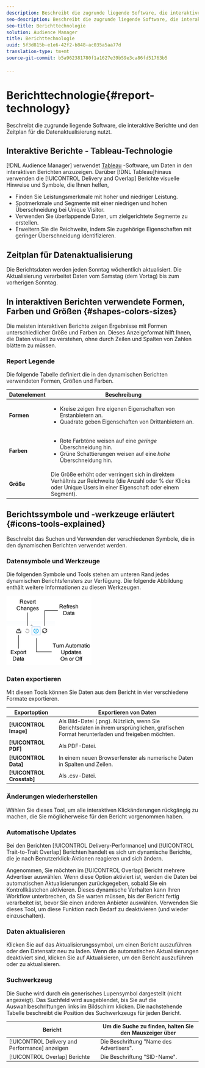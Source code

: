 ```yaml
---
description: Beschreibt die zugrunde liegende Software, die interaktive Berichte und den Zeitplan für die Datenaktualisierung nutzt.
seo-description: Beschreibt die zugrunde liegende Software, die interaktive Berichte und den Zeitplan für die Datenaktualisierung nutzt.
seo-title: Berichttechnologie
solution: Audience Manager
title: Berichttechnologie
uuid: 5f3d815b-e1e6-42f2-b848-ac035a5aa77d
translation-type: tm+mt
source-git-commit: b5a962381780f1a1627e39b59e3ca86fd51763b5

---
```



# Berichttechnologie{#report-technology}

Beschreibt die zugrunde liegende Software, die interaktive Berichte und den Zeitplan für die Datenaktualisierung nutzt.

<!-- 

c_report_technology.xml

 -->

## Interaktive Berichte - Tableau-Technologie

[!DNL Audience Manager] verwendet [Tableau](https://www.tableausoftware.com/) -Software, um Daten in den interaktiven Berichten anzuzeigen. Darüber [!DNL Tableau]hinaus verwenden die [!UICONTROL Delivery and Overlap] Berichte visuelle Hinweise und Symbole, die Ihnen helfen,

* Finden Sie Leistungsmerkmale mit hoher und niedriger Leistung.
* Spotmerkmale und Segmente mit einer niedrigen und hohen Überschneidung bei Unique Visitor.
* Verwenden Sie überlappende Daten, um zielgerichtete Segmente zu erstellen.
* Erweitern Sie die Reichweite, indem Sie zugehörige Eigenschaften mit geringer Überschneidung identifizieren.

## Zeitplan für Datenaktualisierung

Die Berichtsdaten werden jeden Sonntag wöchentlich aktualisiert. Die Aktualisierung verarbeitet Daten vom Samstag (dem Vortag) bis zum vorherigen Sonntag.

## In interaktiven Berichten verwendete Formen, Farben und Größen {#shapes-colors-sizes}

Die meisten interaktiven Berichte zeigen Ergebnisse mit Formen unterschiedlicher Größe und Farben an. Dieses Anzeigeformat hilft Ihnen, die Daten visuell zu verstehen, ohne durch Zeilen und Spalten von Zahlen blättern zu müssen.

<!-- 

r_legend.xml

 -->

### Report Legende

Die folgende Tabelle definiert die in den dynamischen Berichten verwendeten Formen, Größen und Farben.

<table id="table_EC180A96E3784FC6B81FCFB546C4A3FA"> 
 <thead> 
  <tr> 
   <th colname="col1" class="entry"> Datenelement </th> 
   <th colname="col2" class="entry"> Beschreibung </th> 
  </tr> 
 </thead>
 <tbody> 
  <tr> 
   <td colname="col1"> <b>Formen</b> </td> 
   <td colname="col2"> 
    <ul id="ul_076773ABD0BB4CE6834ACFA8B3D6AC2E"> 
     <li id="li_BBAB37A6EC1549B48C0E4D3BFAF7062C">Kreise zeigen Ihre eigenen Eigenschaften von Erstanbietern an. </li> 
     <li id="li_371331AE984A4A999CE0596EA13987E0">Quadrate geben Eigenschaften von Drittanbietern an. </li> 
    </ul> </td> 
  </tr> 
  <tr> 
   <td colname="col1"> <b>Farben</b> </td> 
   <td colname="col2"> 
    <ul id="ul_F5D243297F0C4E5A8EDCBD28A548869E"> 
     <li id="li_332EB873A35440E6BB6093E36A0FAC3D">Rote Farbtöne weisen auf eine <i>geringe</i> Überschneidung hin. </li> 
     <li id="li_29DFDB1218DF4069B5DCFF841D48EF56">Grüne Schattierungen weisen auf eine <i>hohe</i> Überschneidung hin. </li> 
    </ul> </td> 
  </tr> 
  <tr> 
   <td colname="col1"> <b>Größe</b> </td> 
   <td colname="col2"> Die Größe erhöht oder verringert sich in direktem Verhältnis zur Reichweite (die Anzahl oder % der Klicks oder Unique Users in einer Eigenschaft oder einem Segment). </td> 
  </tr> 
 </tbody> 
</table>

## Berichtssymbole und -werkzeuge erläutert {#icons-tools-explained}

Beschreibt das Suchen und Verwenden der verschiedenen Symbole, die in den dynamischen Berichten verwendet werden.

<!-- 

r_icons.xml

 -->

### Datensymbole und Werkzeuge

Die folgenden Symbole und Tools stehen am unteren Rand jedes dynamischen Berichtsfensters zur Verfügung. Die folgende Abbildung enthält weitere Informationen zu diesen Werkzeugen.

![](assets/tools_icons90.png)

### Daten exportieren

Mit diesen Tools können Sie Daten aus dem Bericht in vier verschiedene Formate exportieren.

| Exportoption | Exportieren von Daten |
|---|---|
| **[!UICONTROL Image]** | Als Bild-Datei (.png). Nützlich, wenn Sie Berichtsdaten in ihrem ursprünglichen, grafischen Format herunterladen und freigeben möchten. |
| **[!UICONTROL PDF]** | Als PDF-Datei. |
| **[!UICONTROL Data]** | In einem neuen Browserfenster als numerische Daten in Spalten und Zeilen. |
| **[!UICONTROL Crosstab]** | Als .csv-Datei. |

### Änderungen wiederherstellen

Wählen Sie dieses Tool, um alle interaktiven Klickänderungen rückgängig zu machen, die Sie möglicherweise für den Bericht vorgenommen haben.

### Automatische Updates

Bei den Berichten [!UICONTROL Delivery-Performance] und [!UICONTROL Trait-to-Trait Overlap] Berichten handelt es sich um dynamische Berichte, die je nach Benutzerklick-Aktionen reagieren und sich ändern.

Angenommen, Sie möchten im [!UICONTROL Overlap] Bericht mehrere Advertiser auswählen. Wenn diese Option aktiviert ist, werden die Daten bei automatischen Aktualisierungen zurückgegeben, sobald Sie ein Kontrollkästchen aktivieren. Dieses dynamische Verhalten kann Ihren Workflow unterbrechen, da Sie warten müssen, bis der Bericht fertig verarbeitet ist, bevor Sie einen anderen Anbieter auswählen. Verwenden Sie dieses Tool, um diese Funktion nach Bedarf zu deaktivieren (und wieder einzuschalten).

### Daten aktualisieren

Klicken Sie auf das Aktualisierungssymbol, um einen Bericht auszuführen oder den Datensatz neu zu laden. Wenn die automatischen Aktualisierungen deaktiviert sind, klicken Sie auf Aktualisieren, um den Bericht auszuführen oder zu aktualisieren.

### Suchwerkzeug

Die Suche wird durch ein generisches Lupensymbol dargestellt (nicht angezeigt). Das Suchfeld wird ausgeblendet, bis Sie auf die Auswahlbeschriftungen links im Bildschirm klicken. Die nachstehende Tabelle beschreibt die Position des Suchwerkzeugs für jeden Bericht.

| Bericht | Um die Suche zu finden, halten Sie den Mauszeiger über |
|---|---|
| [!UICONTROL Delivery and Performance] anzeigen | Die Beschriftung "Name des Advertisers". |
| [!UICONTROL Overlap] Berichte | Die Beschriftung "SID-Name". |

